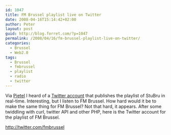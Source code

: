 ```yaml
---
id: 1047
title: FM Brussel playlist live on Twitter
date: 2008-04-16T15:14:42+02:00
author: Peter
layout: post
guid: http://blog.forret.com/?p=1047
permalink: /2008/04/16/fm-brussel-playlist-live-on-twitter/
categories:
  - Brussel
  - Web2.0
tags:
  - Brussel
  - fmbrussel
  - playlist
  - radio
  - twitter
---
```

Via [Pietel](http://www.pietel.be/radioo) I heard of a [Twitter account](http://twitter.com/radioo) that publishes the playlist of StuBru in real-time. Interesting, but I listen to FM Brussel. How hard would it be to make the same thing for FM Brussel? Not that hard, it appears. After some twiddling with curl, twitter API and other PHP, here is the Twitter account for the playlist of FM Brussel.

<http://twitter.com/fmbrussel>

<div style="width:200px;text-align:center">
  <br /> <a style="font-size: 10px; color: #0xBA0909; text-decoration: none" href="http://twitter.com/fmbrussel"><img src="http://static.twitter.com/images/twitter_bubble_logo.gif" border="0" alt="" /></a>
</div>